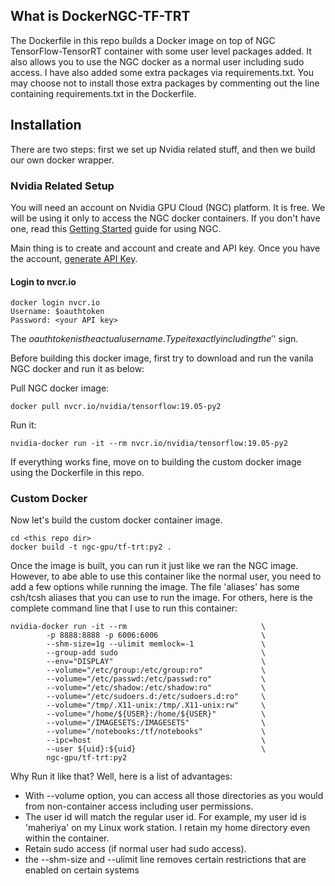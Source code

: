 ## What is DockerNGC-TF-TRT
The Dockerfile in this repo builds a Docker image on top of NGC TensorFlow-TensorRT container with some user level packages added. It also allows you to use the NGC docker as a normal user including sudo access. I have also added some extra packages via requirements.txt. You may choose not to install those extra packages by commenting out the line containing requirements.txt in the Dockerfile.

## Installation
There are two steps: first we set up Nvidia related stuff, and then we build our own docker wrapper.

### Nvidia Related Setup
You will need an account on Nvidia GPU Cloud (NGC) platform. It is free. We will be using it only to access the NGC docker containers. If you don't have one, read this [Getting Started](https://docs.nvidia.com/ngc/ngc-getting-started-guide/index.html) guide for using NGC.

Main thing is to create and account and create and API key. Once you have the account, [generate API Key](https://docs.nvidia.com/ngc/ngc-getting-started-guide/index.html#generating-api-key).

#### Login to nvcr.io
```shell
docker login nvcr.io
Username: $oauthtoken
Password: <your API key>
```

The $oauthtoken is the actual user name. Type it exactly including the '$' sign.

Before building this docker image, first try to download and run the vanila NGC docker and run it as below:

Pull NGC docker image:
```shell
docker pull nvcr.io/nvidia/tensorflow:19.05-py2
```

Run it:
```shell
nvidia-docker run -it --rm nvcr.io/nvidia/tensorflow:19.05-py2
```

If everything works fine, move on to building the custom docker image using the Dockerfile in this repo.

### Custom Docker
Now let's build the custom docker container image.

```shell
cd <this repo dir>
docker build -t ngc-gpu/tf-trt:py2 .
```

Once the image is built, you can run it just like we ran the NGC image. However, to abe able to use this container like the normal user, you need to add a few options while running the image. The file 'aliases' has some csh/tcsh aliases that you can use to run the image. For others, here is the complete command line that I use to run this container:

```shell
nvidia-docker run -it --rm                              \
        -p 8888:8888 -p 6006:6006                       \
        --shm-size=1g --ulimit memlock=-1               \
        --group-add sudo                                \
        --env="DISPLAY"                                 \
        --volume="/etc/group:/etc/group:ro"             \
        --volume="/etc/passwd:/etc/passwd:ro"           \
        --volume="/etc/shadow:/etc/shadow:ro"           \
        --volume="/etc/sudoers.d:/etc/sudoers.d:ro"     \
        --volume="/tmp/.X11-unix:/tmp/.X11-unix:rw"     \
        --volume="/home/${USER}:/home/${USER}"          \
        --volume="/IMAGESETS:/IMAGESETS"                \
        --volume="/notebooks:/tf/notebooks"             \
        --ipc=host                                      \
        --user ${uid}:${uid}                            \
        ngc-gpu/tf-trt:py2
```

Why Run it like that? Well, here is a list of advantages:
- With --volume option, you can access all those directories as you would from non-container access including user permissions.
- The user id will match the regular user id. For example, my user id is 'maheriya' on my Linux work station. I retain my home directory even within the container.
- Retain sudo access (if normal user had sudo access).
- the --shm-size and --ulimit line removes certain restrictions that are enabled on certain systems


